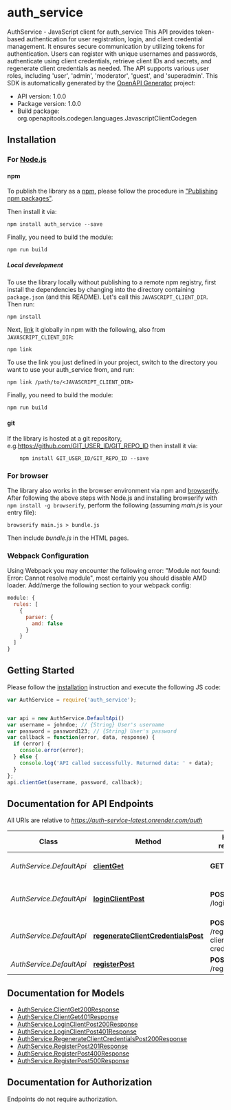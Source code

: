 # auth_service

AuthService - JavaScript client for auth_service
This API provides token-based authentication for user registration, login, and client credential management. It ensures secure communication by utilizing tokens for authentication. Users can register with unique usernames and passwords, authenticate using client credentials, retrieve client IDs and secrets, and regenerate client credentials as needed. The API supports various user roles, including 'user', 'admin', 'moderator', 'guest', and 'superadmin'.
This SDK is automatically generated by the [OpenAPI Generator](https://openapi-generator.tech) project:

- API version: 1.0.0
- Package version: 1.0.0
- Build package: org.openapitools.codegen.languages.JavascriptClientCodegen

## Installation

### For [Node.js](https://nodejs.org/)

#### npm

To publish the library as a [npm](https://www.npmjs.com/), please follow the procedure in ["Publishing npm packages"](https://docs.npmjs.com/getting-started/publishing-npm-packages).

Then install it via:

```shell
npm install auth_service --save
```

Finally, you need to build the module:

```shell
npm run build
```

##### Local development

To use the library locally without publishing to a remote npm registry, first install the dependencies by changing into the directory containing `package.json` (and this README). Let's call this `JAVASCRIPT_CLIENT_DIR`. Then run:

```shell
npm install
```

Next, [link](https://docs.npmjs.com/cli/link) it globally in npm with the following, also from `JAVASCRIPT_CLIENT_DIR`:

```shell
npm link
```

To use the link you just defined in your project, switch to the directory you want to use your auth_service from, and run:

```shell
npm link /path/to/<JAVASCRIPT_CLIENT_DIR>
```

Finally, you need to build the module:

```shell
npm run build
```

#### git

If the library is hosted at a git repository, e.g.https://github.com/GIT_USER_ID/GIT_REPO_ID
then install it via:

```shell
    npm install GIT_USER_ID/GIT_REPO_ID --save
```

### For browser

The library also works in the browser environment via npm and [browserify](http://browserify.org/). After following
the above steps with Node.js and installing browserify with `npm install -g browserify`,
perform the following (assuming *main.js* is your entry file):

```shell
browserify main.js > bundle.js
```

Then include *bundle.js* in the HTML pages.

### Webpack Configuration

Using Webpack you may encounter the following error: "Module not found: Error:
Cannot resolve module", most certainly you should disable AMD loader. Add/merge
the following section to your webpack config:

```javascript
module: {
  rules: [
    {
      parser: {
        amd: false
      }
    }
  ]
}
```

## Getting Started

Please follow the [installation](#installation) instruction and execute the following JS code:

```javascript
var AuthService = require('auth_service');


var api = new AuthService.DefaultApi()
var username = johndoe; // {String} User's username
var password = password123; // {String} User's password
var callback = function(error, data, response) {
  if (error) {
    console.error(error);
  } else {
    console.log('API called successfully. Returned data: ' + data);
  }
};
api.clientGet(username, password, callback);

```

## Documentation for API Endpoints

All URIs are relative to *https://auth-service-latest.onrender.com/auth*

Class | Method | HTTP request | Description
------------ | ------------- | ------------- | -------------
*AuthService.DefaultApi* | [**clientGet**](docs/DefaultApi.md#clientGet) | **GET** /client | Get client ID and secret
*AuthService.DefaultApi* | [**loginClientPost**](docs/DefaultApi.md#loginClientPost) | **POST** /login/client | Logs in a user using client ID and secret
*AuthService.DefaultApi* | [**regenerateClientCredentialsPost**](docs/DefaultApi.md#regenerateClientCredentialsPost) | **POST** /regenerate-client-credentials | Regenerate client credentials
*AuthService.DefaultApi* | [**registerPost**](docs/DefaultApi.md#registerPost) | **POST** /register | Registers a new user


## Documentation for Models

 - [AuthService.ClientGet200Response](docs/ClientGet200Response.md)
 - [AuthService.ClientGet401Response](docs/ClientGet401Response.md)
 - [AuthService.LoginClientPost200Response](docs/LoginClientPost200Response.md)
 - [AuthService.LoginClientPost401Response](docs/LoginClientPost401Response.md)
 - [AuthService.RegenerateClientCredentialsPost200Response](docs/RegenerateClientCredentialsPost200Response.md)
 - [AuthService.RegisterPost201Response](docs/RegisterPost201Response.md)
 - [AuthService.RegisterPost400Response](docs/RegisterPost400Response.md)
 - [AuthService.RegisterPost500Response](docs/RegisterPost500Response.md)


## Documentation for Authorization

Endpoints do not require authorization.

